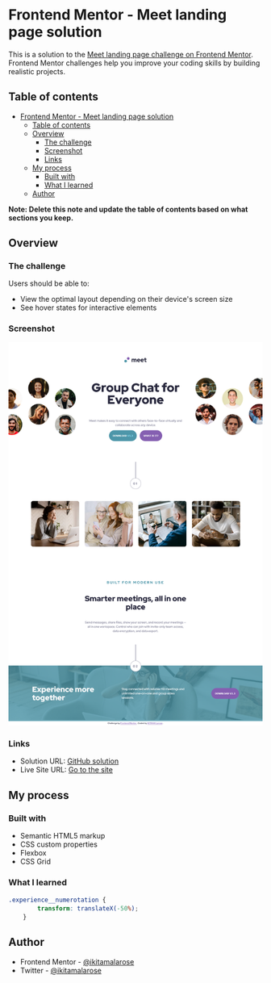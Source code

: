 # Frontend Mentor - Meet landing page solution

This is a solution to the [Meet landing page challenge on Frontend Mentor](https://www.frontendmentor.io/challenges/meet-landing-page-rbTDS6OUR). Frontend Mentor challenges help you improve your coding skills by building realistic projects. 

## Table of contents

- [Frontend Mentor - Meet landing page solution](#frontend-mentor---meet-landing-page-solution)
  - [Table of contents](#table-of-contents)
  - [Overview](#overview)
    - [The challenge](#the-challenge)
    - [Screenshot](#screenshot)
    - [Links](#links)
  - [My process](#my-process)
    - [Built with](#built-with)
    - [What I learned](#what-i-learned)
  - [Author](#author)

**Note: Delete this note and update the table of contents based on what sections you keep.**

## Overview

### The challenge

Users should be able to:

- View the optimal layout depending on their device's screen size
- See hover states for interactive elements

### Screenshot

![Design meet landing page challenge](./starter-code/assets/design/screen_desktop.png)

### Links

- Solution URL: [GitHub solution](https://github.com/ikitamalarose/meet-landing-page-challenge.git)
- Live Site URL: [Go to the site](https://meet-landing-page-challenge-three.vercel.app/)

## My process

### Built with

- Semantic HTML5 markup
- CSS custom properties
- Flexbox
- CSS Grid

### What I learned

```css
.experience__numerotation {
        transform: translateX(-50%);
    }
```

## Author

- Frontend Mentor - [@ikitamalarose](https://www.frontendmentor.io/profile/ikitamalarose)
- Twitter - [@ikitamalarose](https://www.twitter.com/ikitamalarose)
